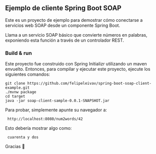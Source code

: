 ## Ejemplo de cliente Spring Boot SOAP

Este es un proyecto de ejemplo para demostrar cómo conectarse a servicios web SOAP desde un componente Spring Boot.

Llama a un servicio SOAP básico que convierte números en palabras, exponiendo esta función a través de un controlador REST.


### Build & run

Este proyecto fue construido con Spring Initializr utilizando un maven envuelto. Entonces, para compilar y ejecutar este proyecto, ejecute los siguientes comandos:

    git clone https://github.com/felipeleivav/spring-boot-soap-client-example.git
    ./mvnw package
    cd target
    java -jar soap-client-sample-0.0.1-SNAPSHOT.jar

Para probar, simplemente apunte su navegador a:

     http://localhost:8080/num2words/42

Esto debería mostrar algo como:

     cuarenta y dos

Gracias 🙂